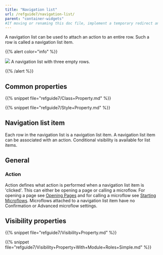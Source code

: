 ```yaml
---
title: "Navigation list"
url: /refguide7/navigation-list/
parent: "container-widgets"
#If moving or renaming this doc file, implement a temporary redirect and let the respective team know they should update the URL in the product. See Mapping to Products for more details.
---
```


A navigation list can be used to attach an action to an entire row. Such a row is called a navigation list item.

{{% alert color="info" %}}

![](/attachments/refguide7/desktop-modeler/pages/container-widgets/navigation-list/navigation-list.png)
A navigation list with three empty rows.

{{% /alert %}}

## Common properties

{{% snippet file="refguide7/Class+Property.md" %}}

{{% snippet file="refguide7/Style+Property.md" %}}

## Navigation list item

Each row in the navigation list is a navigation list item. A navigation list item can be associated with an action. Conditional visibility is available for list items.

## General

### Action

Action defines what action is performed when a navigation list item is 'clicked'. This can either be opening a page or calling a microflow. For opening a page see [Opening Pages](/refguide7/opening-pages/) and for calling a microflow see [Starting Microflows](/refguide7/starting-microflows/). Microflows attached to a navigation list item have no Confirmation or Advanced microflow settings.

## Visibility properties

{{% snippet file="refguide7/Visibility+Property.md" %}}

{{% snippet file="refguide7/Visibility+Property+With+Module+Roles+Simple.md" %}}
